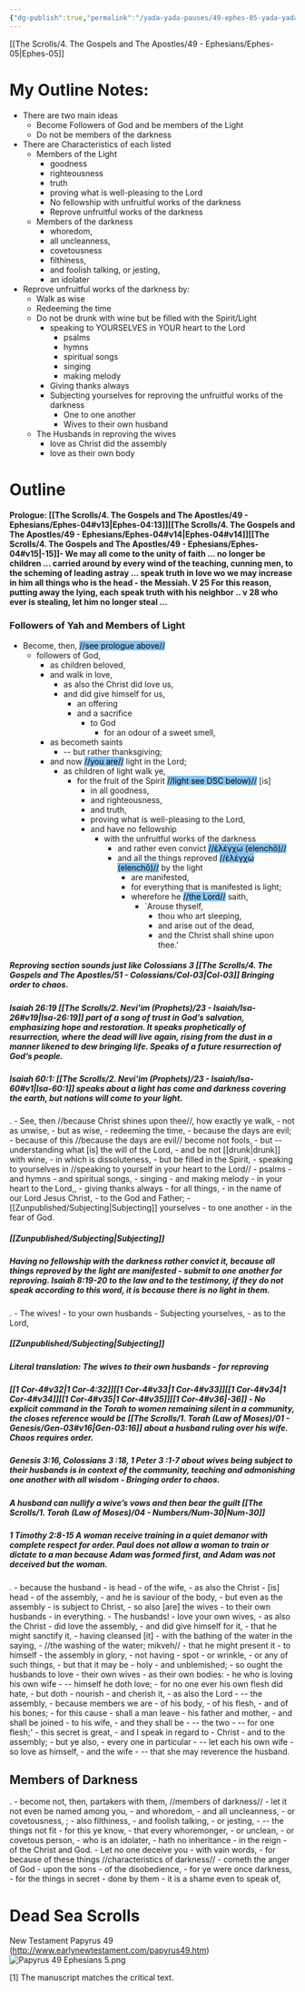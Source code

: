 ```yaml
---
{"dg-publish":true,"permalink":"/yada-yada-pauses/49-ephes-05-yada-yada/","tags":["#YadaYadaPauses"]}
---
```


[[The Scrolls/4. The Gospels and The Apostles/49 - Ephesians/Ephes-05\|Ephes-05]]
# My Outline Notes:

- There are two main ideas
	 - Become Followers of God and be members of the Light
	 - Do not be members of the darkness
- There are Characteristics of each listed
	 - Members of the Light
		 - goodness
		 - righteousness
		 - truth
		 - proving what is well-pleasing to the Lord
		 - No fellowship with unfruitful works of the darkness
		 - Reprove unfruitful works of the darkness
	 - Members of the darkness
		 - whoredom, 
		 - all uncleanness, 
		 - covetousness
		 - filthiness, 
		 - and foolish talking, or jesting, 
		 - an idolater
- Reprove unfruitful works of the darkness by:
	 - Walk as wise
	 - Redeeming the time
	 - Do not be drunk with wine but be filled with the Spirit/Light
		 - speaking to YOURSELVES in YOUR heart to the Lord
			 - psalms
			 - hymns
			 - spiritual songs
			 - singing
			 - making melody
		 - Giving thanks always
		 - Subjecting yourselves for reproving the unfruitful works of the darkness
			 - One to one another
			 - Wives to their own husband
	 - The Husbands in reproving the wives
		 - love as Christ did the assembly
		 - love as their own body

# Outline

#### Prologue: [[The Scrolls/4. The Gospels and The Apostles/49 - Ephesians/Ephes-04#v13\|Ephes-04:13]][[The Scrolls/4. The Gospels and The Apostles/49 - Ephesians/Ephes-04#v14\|Ephes-04#v14]][[The Scrolls/4. The Gospels and The Apostles/49 - Ephesians/Ephes-04#v15\|-15]]-  We may all come to the unity of faith ... no longer be children ... carried around by every wind of the teaching, cunning men, to the scheming of leading astray ... speak truth in love wo we may increase in him all things who is the head - the Messiah. V 25 For this reason, putting away the lying, each speak truth with his neighbor .. v 28 who ever is stealing, let him no longer steal ... 

### Followers of Yah and Members of Light
- Become, then, <mark style="background: #4DA6EDA6;">//see prologue above//</mark>
	- followers of God, 
		- as children beloved,
		- and walk in love, 
			- as also the Christ did love us, 
			- and did give himself for us, 
				- an offering 
				- and a sacrifice 
					- to God 
						- for an odour of a sweet smell,
		- as becometh saints
			- -- but rather thanksgiving;
		- and now <mark style="background: #4DA6EDA6;">//you are//</mark> light in the Lord; 
			- as children of light walk ye,
				- for the fruit of the Spirit <mark style="background: #4DA6EDA6;">//light see DSC below)//</mark> [is] 
					- in all goodness,
					- and righteousness, 
					- and truth,
					- proving what is well-pleasing to the Lord,
					- and have no fellowship 
						- with the unfruitful works of the darkness 
							- and rather even convict <mark style="background: #4DA6EDA6;">//ἐλέγχω (elenchō)//</mark>
							- and all the things reproved <mark style="background: #4DA6EDA6;">//ἐλέγχω (elenchō)//</mark> by the light 
								- are manifested, 
								- for everything that is manifested is light;
								- wherefore he <mark style="background: #4DA6EDA6;">//the Lord//</mark> saith, 
									- `Arouse thyself, 
										- thou who art sleeping, 
										- and arise out of the dead, 
										- and the Christ shall shine upon thee.'
##### Reproving section sounds just like Colossians 3 [[The Scrolls/4. The Gospels and The Apostles/51 - Colossians/Col-03\|Col-03]] Bringing order to chaos.
##### Isaiah 26:19 [[The Scrolls/2. Nevi'im (Prophets)/23 - Isaiah/Isa-26#v19\|Isa-26:19]] part of a song of trust in God’s salvation, emphasizing hope and restoration. It speaks prophetically of resurrection, where the dead will live again, rising from the dust in a manner likened to dew bringing life. Speaks of a future resurrection of God’s people. 
##### Isaiah 60:1: [[The Scrolls/2. Nevi'im (Prophets)/23 - Isaiah/Isa-60#v1\|Isa-60:1]] speaks about a light has come and darkness covering the earth, but nations will come to your light.
.
								- See, then //because Christ shines upon thee//, how exactly ye walk, 
									- not as unwise, 
										- but as wise,
									- redeeming the time, 
										- because the days are evil;
											- because of this //because the days are evil// become not fools, 
												- but -- understanding what [is] the will of the Lord,
									- and be not [[drunk\|drunk]] with wine, 
										- in which is dissoluteness, 
										- but be filled in the Spirit,
											- speaking to yourselves in //speaking to yourself in your heart to the Lord//
												- psalms 
												- and hymns 
												- and spiritual songs, 
												- singing 
												- and making melody 
													- in your heart to the Lord,,
											- giving thanks always 
												- for all things, 
													- in the name of our Lord Jesus Christ, 
														- to the God and Father;
											- [[Zunpublished/Subjecting\|Subjecting]] yourselves 
												- to one another 
													- in the fear of God.

##### [[Zunpublished/Subjecting\|Subjecting]]
##### Having no fellowship with the darkness rather convict it, because all things reproved by the light are manifested - submit to one another for reproving. Isaiah 8:19-20 to the law and to the testimony, if they do not speak according to this word, it is because there is no light in them.
.
												- The wives! 
													- to your own husbands 
														- Subjecting  yourselves, 
															- as to the Lord,
##### [[Zunpublished/Subjecting\|Subjecting]]
##### Literal translation: The wives to their own husbands - for reproving

##### [[1 Cor-4#v32\|1 Cor-4:32]][[1 Cor-4#v33\|1 Cor-4#v33]][[1 Cor-4#v34\|1 Cor-4#v34]][[1 Cor-4#v35\|1 Cor-4#v35]][[1 Cor-4#v36\|-36]] - No explicit command in the Torah to women remaining silent in a community, the closes reference would be [[The Scrolls/1. Torah (Law of Moses)/01 - Genesis/Gen-03#v16\|Gen-03:16]] about a husband ruling over his wife. Chaos requires order. 
##### Genesis 3:16, Colossians 3 :18, 1 Peter 3 :1-7 about wives being subject to their husbands is in context of the community, teaching and admonishing one another with all wisdom - Bringing order to chaos. 
##### A husband can nullify a wive’s vows and then bear the guilt [[The Scrolls/1. Torah (Law of Moses)/04 - Numbers/Num-30\|Num-30]]
##### 1 Timothy 2:8-15 A woman receive training in a quiet demanor with complete respect for order. Paul does not allow a woman to train or dictate to a man because Adam was formed first, and Adam was not deceived but the woman.
.
													- because the husband 
														- is head 
															- of the wife, 
														- as also the Christ 
															- [is] head 
																- of the assembly, 
																- and he is saviour of the body,
													- but even as the assembly 
														- is subject to Christ, 
														- so also [are] the wives 
															- to their own husbands 
																- in everything.
													- The husbands! 
														- love your own wives, 
															- as also the Christ 
																- did love the assembly, 
																- and did give himself for it,
																	- that he might sanctify it, 
																		- having cleansed [it] 
																			- with the bathing of the water in the saying, 
																			- //the washing of the water; mikveh//
																			- that he might present it 
																				- to himself 
																			- the assembly in glory, 
																				- not having 
																					- spot 
																					- or wrinkle, 
																					- or any of such things, 
																				- but that it may be 
																					- holy 
																					- and unblemished;
															- so ought the husbands to love 
																- their own wives 
																	- as their own bodies: 
																		- he who is loving his own wife 
																			- -- himself he doth love;
																	- for no one ever his own flesh did hate, 
																		- but doth 
																			- nourish 
																			- and cherish it, 
																		- as also the Lord 
																			- -- the assembly,
																				- because members we are 
																					- of his body, 
																					- of his flesh, 
																					- and of his bones;
																						- for this cause 
																							- shall a man leave 
																								- his father and mother, 
																							- and shall be joined 
																								- to his wife, 
																							- and they shall be 
																								- -- the two 
																									- -- for one flesh;'
																					- this secret is great, 
																						- and I speak in regard to 
																							- Christ 
																							- and to the assembly;
														- but ye also, 
															- every one in particular 
															- -- let each his own wife 
																- so love as himself, 
															- and the wife 
																- -- that she may reverence the husband.
## Members of Darkness
.
	- become not, then, partakers with them, //members of darkness//
		- let it not even be named among you, 
			- and whoredom, 
			- and all uncleanness, 
			- or covetousness, ;
			- also filthiness, 
			- and foolish talking, 
				- or jesting, 
			- -- the things not fit 
		- for this ye know, 
			- that every whoremonger, 
			- or unclean, 
			- or covetous person, 
			- who is an idolater, 
				- hath no inheritance 
					- in the reign 
						- of the Christ and God.
		- Let no one deceive you 
			- with vain words, 
				- for because of these things //characteristics of darkness//
					- cometh the anger of God 
						- upon the sons 
							- of the disobedience,
		- for ye were once darkness, 
		- for the things in secret 
			- done by them 
			- it is a shame even to speak of,


# Dead Sea Scrolls

New Testament Papyrus 49 (http://www.earlynewtestament.com/papyrus49.htm)
![Papyrus 49 Ephesians 5.png](/img/user/Assets/attachments/Papyrus%2049%20Ephesians%205.png)

[1] The manuscript matches the critical text.





